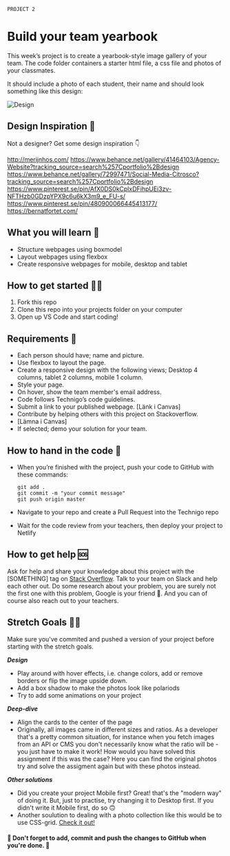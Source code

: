 `PROJECT 2`

# Build your team yearbook

This week’s project is to create a yearbook-style image gallery of your team.
The code folder containers a starter html file, a css file and photos of your classmates.

It should include a photo of each student, their name and should look something like this design:

![Design](https://github.com/Technigo/project-2/blob/master/yearbook-design.jpg)

## Design Inspiration 🎨

Not a designer? Get some design inspiration 👇

http://merijnhos.com/
https://www.behance.net/gallery/41464103/Agency-Website?tracking_source=search%257Cportfolio%2Bdesign
https://www.behance.net/gallery/72997471/Social-Media-Citrosco?tracking_source=search%257Cportfolio%2Bdesign
https://www.pinterest.se/pin/AfX0DS0kCplxDFihpUEi3zv-NFTHzb0GDzpYPX9c6u6kX3m9_e_FU-s/
https://www.pinterest.se/pin/480900066445413177/
https://bernatfortet.com/

## What you will learn 🧠

- Structure webpages using boxmodel
- Layout webpages using flexbox
- Create responsive webpages for mobile, desktop and tablet

## How to get started 💪🏼

1. Fork this repo
2. Clone this repo into your projects folder on your computer
3. Open up VS Code and start coding!

## Requirements 🧪

- Each person should have; name and picture.
- Use flexbox to layout the page.
- Create a responsive design with the following views; Desktop 4 columns, tablet 2 columns, mobile 1 column.
- Style your page.
- On hover, show the team member's email address.
- Code follows Technigo’s code guidelines.
- Submit a link to your published webpage. [Länk i Canvas]
- Contribute by helping others with this project on Stackoverflow.
- [Lämna i Canvas]
- If selected; demo your solution for your team.

## How to hand in the code 🎯

- When you’re finished with the project, push your code to GitHub with these commands:

  ```
  git add .
  git commit -m "your commit message"
  git push origin master
  ```

- Navigate to your repo and create a Pull Request into the Technigo repo
- Wait for the code review from your teachers, then deploy your project to Netlify

## How to get help 🆘

Ask for help and share your knowledge about this project with the [SOMETHING] tag on [Stack Overflow](https://stackoverflow.com/c/technigo/questions). Talk to your team on Slack and help each other out. Do some research about your problem, you are surely not the first one with this problem, Google is your friend 🙂. And you can of course also reach out to your teachers.

## Stretch Goals 🏃‍♂

Make sure you've commited and pushed a version of your project before starting with the stretch goals.

**_Design_**

- Play around with hover effects, i.e. change colors, add or remove borders or flip the image upside down.
- Add a box shadow to make the photos look like polariods
- Try to add some animations on your project

**_Deep-dive_**

- Align the cards to the center of the page
- Originally, all images came in different sizes and ratios. As a developer that's a pretty common situation, for instance when you fetch images from an API or CMS you don't necessarily know what the ratio will be - you just have to make it work! How would you have solved this assignment if this was the case? Here you can find the original photos try and solve the assigment again but with these photos instead.

**_Other solutions_**

- Did you create your project Mobile first? Great! that's the "modern way" of doing it. But, just to practise, try changing it to Desktop first. If you didn't write it Mobile first, do so 🙃
- Another soulution to dealing with a photo collection like this would be to use CSS-grid. [Check it out!](https://css-tricks.com/snippets/css/complete-guide-grid/)

#### 🚨 Don't forget to add, commit and push the changes to GitHub when you're done. 🏁
